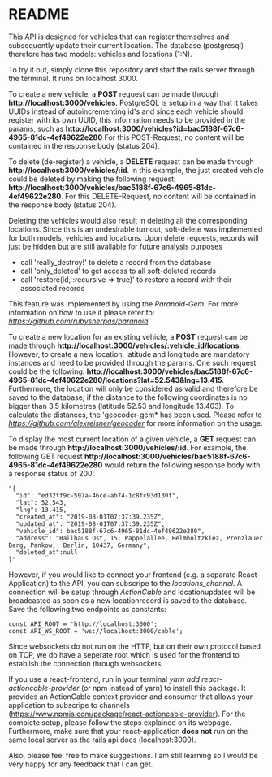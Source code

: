 # README
This API is designed for vehicles that can register themselves and subsequently update their current location.
The database (postgresql) therefore has two models: vehicles and locations (1:N).

To try it out, simply clone this repository and start the rails server through the terminal. It runs on localhost 3000.

To create a new vehicle, a **POST** request can be made through **http://localhost:3000/vehicles**.
PostgreSQL is setup in a way that it takes UUIDs instead of autoincrementing id's and since each vehicle should register with its own UUID, this information needs to be provided in the params, such as **http://localhost:3000/vehicles?id=bac5188f-67c6-4965-81dc-4ef49622e280**
For this POST-Request, no content will be contained in the response body (status 204).

To delete (de-register) a vehicle, a **DELETE** request can be made through **http://localhost:3000/vehicles/:id**.
In this example, the just created vehicle could be deleted by making the following request: **http://localhost:3000/vehicles/bac5188f-67c6-4965-81dc-4ef49622e280**.
For this DELETE-Request, no content will be contained in the response body (status 204).

Deleting the vehicles would also result in deleting all the corresponding locations. Since this is an undesirable turnout, soft-delete was implemented for both models, vehicles and locations.
Upon delete requests, records will just be hidden but are still available for future analysis purposes
  - call 'really_destroy!' to delete a record from the database
  - call 'only_deleted' to get access to all soft-deleted records
  - call 'restore(id, :recursive => true)' to restore a record with their associated records

This feature was implemented by using the *Paranoid-Gem*. For more information on how to use it please refer to: *https://github.com/rubysherpas/paranoia*

To create a new location for an existing vehicle, a **POST** request can be made through **http://localhost:3000/vehicles/:vehicle_id/locations**.
However, to create a new location, latitude and longitude are mandatory instances and need to be provided through the params.
One such request could be the following: **http://localhost:3000/vehicles/bac5188f-67c6-4965-81dc-4ef49622e280/locations?lat=52.543&lng=13.415**.
Furthermore, the location will only be considered as valid and therefore be saved to the database, if the distance to the following coordinates is no bigger than 3.5 kilometres (latitude 52.53 and longitude 13.403).
To calculate the distances, the 'geocoder-gem* has been used. Please refer to *https://github.com/alexreisner/geocoder* for more information on the usage.

To display the most current location of a given vehicle, a **GET** request can be made through **http://localhost:3000/vehicles/:id**.
For example, the following GET request **http://localhost:3000/vehicles/bac5188f-67c6-4965-81dc-4ef49622e280** would return the following response body with a response status of 200:
  ```
  "{
    "id": "ed32ff9c-597a-46ce-ab74-1c8fc93d130f",
    "lat": 52.543,
    "lng": 13.415,
    "created_at": "2019-08-01T07:37:39.235Z",
    "updated_at": "2019-08-01T07:37:39.235Z",
    "vehicle_id": bac5188f-67c6-4965-81dc-4ef49622e280",
    "address": "Ballhaus Ost, 15, Pappelallee, Helmholtzkiez, Prenzlauer Berg, Pankow,  Berlin, 10437, Germany",
    "deleted_at":null
  }"
  ```

However, if you would like to connect your frontend (e.g. a separate React-Application) to the API, you can subscripe to the *locations_channel*. A connection will be setup through *ActionCable* and locationupdates will be broadcasted as soon as a new locationrecord is saved to the database.
Save the following two endpoints as constants:
  ```
  const API_ROOT = 'http://localhost:3000';
  const API_WS_ROOT = 'ws://localhost:3000/cable';
  ```
Since websockets do not run on the HTTP, but on their own protocol based on TCP, we do have a seperate root which is used for the frontend to establish the connection through websockets.

If you use a react-frontend, run in your terminal *yarn add react-actioncable-provider* (or npm instead of yarn) to install this package. It provides an ActionCable context provider and consumer that allows your application to subscripe to channels (https://www.npmjs.com/package/react-actioncable-provider).
For the complete setup, please follow the steps explained on its webpage.
Furthermore, make sure that your react-application **does not** run on the same local server as the rails api does (localhost:3000).

Also, please feel free to make suggestions. I am still learning so I would be very happy for any feedback that I can get.
